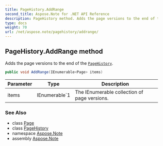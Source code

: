 ```yaml
---
title: PageHistory.AddRange
second_title: Aspose.Note for .NET API Reference
description: PageHistory method. Adds the page versions to the end of the PageHistory
type: docs
weight: 70
url: /net/aspose.note/pagehistory/addrange/
---
```

## PageHistory.AddRange method

Adds the page versions to the end of the [`PageHistory`](../).

```csharp
public void AddRange(IEnumerable<Page> items)
```

| Parameter | Type | Description |
| --- | --- | --- |
| items | IEnumerable`1 | The IEnumerable collection of page versions. |

### See Also

* class [Page](../../page/)
* class [PageHistory](../)
* namespace [Aspose.Note](../../pagehistory/)
* assembly [Aspose.Note](../../../)



